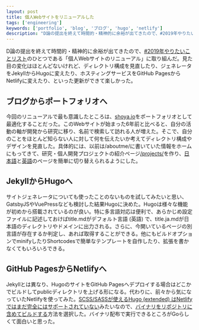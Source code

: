 ```yaml
---
layout: post
title: 個人Webサイトをリニューアルした
tags: ['engineering']
keywords: ['portfolio', 'blog', 'ブログ', 'hugo', 'netlify']
description: "D論の提出を終えて時間的・精神的に余裕が出てきたので、#2019年やりたいことリストのひとつである「個人Webサイトのリニューアル」に取り組んだ。見た目の変化はほとんどないけれど、ディレクトリ構成を見直したり、ジェネレータをJekyllからHugoに変えたり、ホスティングサービスをGitHub PagesからNetlifyに変えたり、といった更新ができて楽しかった。"
---
```


D論の提出を終えて時間的・精神的に余裕が出てきたので、[#2019年やりたいことリスト](https://github.com/shoya140/100todo/blob/master/2019.md)のひとつである「個人Webサイトのリニューアル」に取り組んだ。見た目の変化はほとんどないけれど、ディレクトリ構成を見直したり、ジェネレータをJekyllからHugoに変えたり、ホスティングサービスをGitHub PagesからNetlifyに変えたり、といった更新ができて楽しかった。

## ブログからポートフォリオへ

今回のリニューアルで最も意識したところは、[shoya.io](https://shoya.io)をポートフォリオとして最適化することだった。このWebサイトが始まった6年前と比べると、自分の活動の軸が開発から研究に移り、名前で検索して訪れる人が増えた。そこで、自分のことをほとんど知らない人に対して何を伝えたいか考えてディレクトリ構成やデザインを見直した。具体的には、以前は/aboutme/に書いていた情報をホームにもってきて、研究・個人開発プロジェクトの紹介ページ[/projects/](/ja/projects/)を作り、[日本語](/ja/)と[英語](/)のページを簡単に切り替えられるようにした。

## JekyllからHugoへ

サイトジェネレータについても使ったことのないものを試してみたいと思い、GatsbyJSやVuePressなども検討した結果Hugoに決めた。Hugoは様々な機能が初めから搭載されているのが良い。特に多言語対応は便利で、あらかじめ設定ファイルに記述しておけばtitle.mdがデフォルト言語 (英語) で、title.ja.mdが日本語のディレクトリやドメインに出力される。さらに、今開いているページの別言語が存在するか判定し、あれば取得することができる。他にもビルドオプションでminifyしたりShortcodesで簡単なテンプレートを自作したり、拡張を書かなくてもいろいろできる。

## GitHub PagesからNetlifyへ

Jekyllとは異なり、HugoのサイトをGitHub Pagesへデプロイする場合はどこかでビルドしてpublicディレクトリを上げる形になる。代わりに、前々から気になっていたNetlifyを使ってみた。[SCSS/SASSが使えるHugo (extended) はNetlifyではまだ完全にはサポートされていない](https://github.com/netlify/build-image/issues/182)みたいなので、[バイナリをリポジトリに含めてビルドする](https://qiita.com/ikemo/items/4494e15e4e821f97ce9a)方法を選択した。バイナリ配布で実行できるところがGoらしくて面白いと思った。